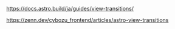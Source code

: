 https://docs.astro.build/ja/guides/view-transitions/

https://zenn.dev/cybozu_frontend/articles/astro-view-transitions
